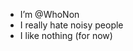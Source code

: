 - I’m @WhoNon
- I really hate noisy people
- I like nothing (for now)


<!---
WhoNon/WhoNon is a ✨ special ✨ repository because its `README.md` (this file) appears on your GitHub profile.
You can click the Preview link to take a look at your changes.
--->
